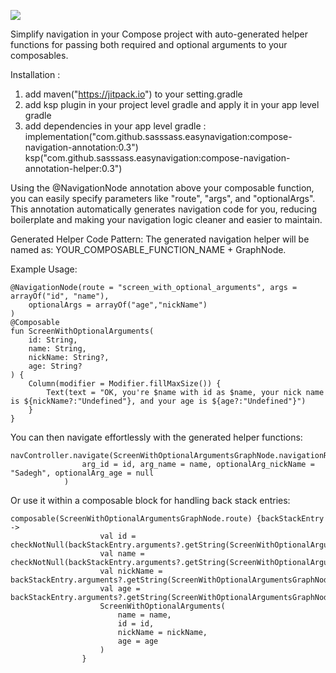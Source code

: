 [![](https://jitpack.io/v/sasssass/easynavigation.svg)](https://jitpack.io/#sasssass/easynavigation)


Simplify navigation in your Compose project with auto-generated helper functions for passing both required and optional arguments to your composables.

Installation : 
1. add maven("https://jitpack.io") to your setting.gradle
2. add ksp plugin in your project level gradle and apply it in your app level gradle
3. add dependencies in your app level gradle :
implementation("com.github.sasssass.easynavigation:compose-navigation-annotation:0.3")
ksp("com.github.sasssass.easynavigation:compose-navigation-annotation-helper:0.3")

Using the @NavigationNode annotation above your composable function, you can easily specify parameters like "route", "args", and "optionalArgs". This annotation automatically generates navigation code for you, reducing boilerplate and making your navigation logic cleaner and easier to maintain.

Generated Helper Code Pattern:
The generated navigation helper will be named as: YOUR_COMPOSABLE_FUNCTION_NAME + GraphNode.

Example Usage:

```
@NavigationNode(route = "screen_with_optional_arguments", args = arrayOf("id", "name"),
    optionalArgs = arrayOf("age","nickName")
)
@Composable
fun ScreenWithOptionalArguments(
    id: String,
    name: String,
    nickName: String?,
    age: String?
) {
    Column(modifier = Modifier.fillMaxSize()) {
        Text(text = "OK, you're $name with id as $name, your nick name is ${nickName?:"Undefined"}, and your age is ${age?:"Undefined"}")
    }
}
```

You can then navigate effortlessly with the generated helper functions:

```
navController.navigate(ScreenWithOptionalArgumentsGraphNode.navigationRoute(
                arg_id = id, arg_name = name, optionalArg_nickName = "Sadegh", optionalArg_age = null
            )
```
Or use it within a composable block for handling back stack entries:

```
composable(ScreenWithOptionalArgumentsGraphNode.route) {backStackEntry ->
                    val id = checkNotNull(backStackEntry.arguments?.getString(ScreenWithOptionalArgumentsGraphNode.ARG_id))
                    val name = checkNotNull(backStackEntry.arguments?.getString(ScreenWithOptionalArgumentsGraphNode.ARG_name))
                    val nickName = backStackEntry.arguments?.getString(ScreenWithOptionalArgumentsGraphNode.ARG_OPTIONAL_nickName)
                    val age = backStackEntry.arguments?.getString(ScreenWithOptionalArgumentsGraphNode.ARG_OPTIONAL_age)
                    ScreenWithOptionalArguments(
                        name = name,
                        id = id,
                        nickName = nickName,
                        age = age
                    )
                }
```
